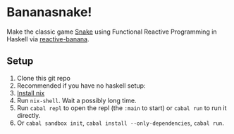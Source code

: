 Bananasnake!
===

Make the classic game [Snake](http://en.wikipedia.org/wiki/Snake_(video_game)) using Functional Reactive Programming in
Haskell via [reactive-banana](https://hackage.haskell.org/package/reactive-banana
).

Setup
---

1. Clone this git repo
2. Recommended if you have no haskell setup:
  1. [Install nix](https://nixos.org/nix/)
  2. Run `nix-shell`. Wait a possibly long time.
  3. Run `cabal repl` to open the repl (the `:main` to start) or `cabal run` to run it directly.
3. Or `cabal sandbox init`, `cabal install --only-dependencies`, `cabal run`.
